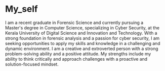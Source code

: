 # My_self




I am a recent graduate in Forensic Science and currently pursuing a Master's degree in Computer Science, specializing in Cyber Security, at the Kerala University of Digital Science and Innovation and Technology. With a strong foundation in forensic analysis and a passion for cyber security, I am seeking opportunities to apply my skills and knowledge in a challenging and dynamic environment. I am a creative and extroverted person with a strong problem-solving ability and a positive attitude. My strengths include my ability to think critically and approach challenges with a proactive and solution-focused mindset.
